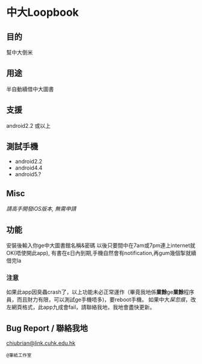 中大Loopbook
===========
## 目的
幫中大倒米
## 用途
半自動續借中大圖書
## 支援
android2.2 或以上
## 測試手機
* android2.2
* android4.4
* android5.?

## Misc
*請高手開發iOS版本, 無需申請*
## 功能
安裝後輸入你ge中大圖書館名稱&密碼
以後只要間中在7am或7pm連上internet就OK(唔使開此app),
有書在ɛ日內到期,手機自然會有notification,再gum幾個掣就續借完la

### 注意
如果此app因臭蟲crash了，以上功能未必正常運作（畢竟我地係**業餘**ge**業餘**程序員，而且財力有限，可以測試ge手機唔多)，要reboot手機。
如果中大*屎忽痕*，改左網頁格式，此app九成會fail，請聯絡我地，我地會盡快更新。

## Bug Report / 聯絡我地
chiubrian@link.cuhk.edu.hk

`@筆紙工作室`
